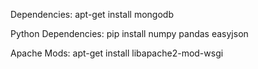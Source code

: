 Dependencies:
apt-get install mongodb

Python Dependencies:
pip install numpy pandas easyjson 

Apache Mods:
apt-get install libapache2-mod-wsgi
